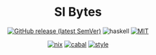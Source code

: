 <div align="center">

# SI Bytes

[![GitHub release (latest SemVer)](https://img.shields.io/github/v/release/tbidne/si-bytes?include_prereleases&sort=semver)](https://github.com/tbidne/si-bytes/releases/)
![haskell](https://img.shields.io/static/v1?label=&message=9.6&logo=haskell&logoColor=655889&labelColor=2f353e&color=655889)
[![MIT](https://img.shields.io/github/license/tbidne/si-bytes?color=blue)](https://opensource.org/licenses/MIT)

[![nix](http://img.shields.io/github/actions/workflow/status/tbidne/si-bytes/nix.yaml?branch=main&label=nix&logo=nixos&logoColor=85c5e7&labelColor=2f353c)](https://github.com/tbidne/si-bytes/actions/workflows/nix.yaml)
[![cabal](http://img.shields.io/github/actions/workflow/status/tbidne/si-bytes/cabal.yaml?branch=main&label=cabal&labelColor=2f353c)](https://github.com/tbidne/si-bytes/actions/workflows/cabal.yaml)
[![style](http://img.shields.io/github/actions/workflow/status/tbidne/si-bytes/style.yaml?branch=main&label=style&logoColor=white&labelColor=2f353c)](https://github.com/tbidne/si-bytes/actions/workflows/style.yaml)

</div>
